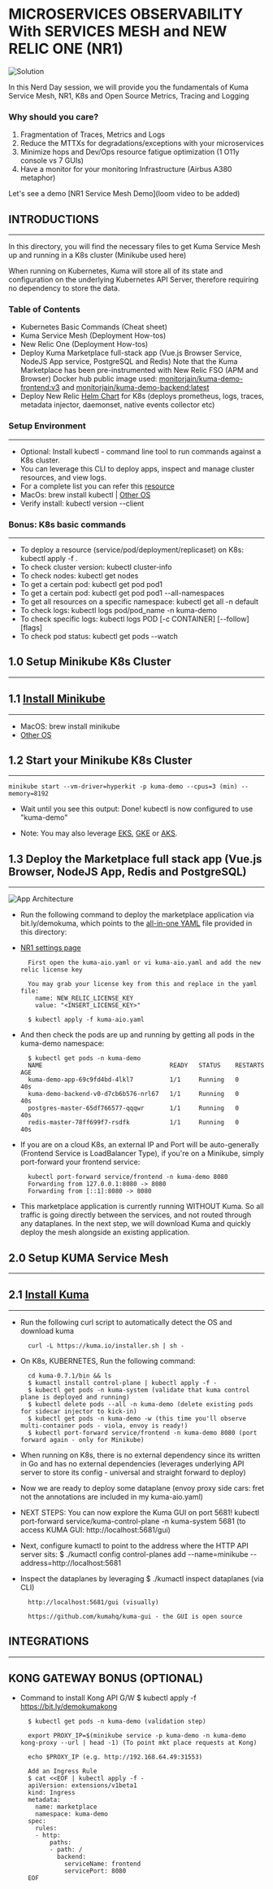 MICROSERVICES OBSERVABILITY With SERVICES MESH and NEW RELIC ONE (NR1)
======================================================================

![Solution](https://user-images.githubusercontent.com/25683435/96712545-0958f800-13eb-11eb-8795-d6d46656d3ad.png)

In this Nerd Day session, we will provide you the fundamentals of Kuma Service Mesh, NR1, K8s and Open Source Metrics, Tracing and Logging

### Why should you care?
1. Fragmentation of Traces, Metrics and Logs
2. Reduce the MTTXs for degradations/exceptions with your microservices 
3. Minimize hops and Dev/Ops resource fatigue optimization (1 O11y console vs 7 GUIs)
4. Have a monitor for your monitoring Infrastructure (Airbus A380 metaphor)

Let's see a demo
[NR1 Service Mesh Demo](loom video to be added)


## INTRODUCTIONS
-------------------------------------------

In this directory, you will find the necessary files to get Kuma Service Mesh up and running in a K8s cluster (Minikube used here)

When running on Kubernetes, Kuma will store all of its state and configuration on the underlying Kubernetes API Server, therefore requiring no dependency to store the data.

### Table of Contents
* Kubernetes Basic Commands (Cheat sheet)
* Kuma Service Mesh (Deployment How-tos)
* New Relic One (Deployment How-tos)
* Deploy Kuma Marketplace full-stack app (Vue.js Browser Service, NodeJS App service, PostgreSQL and Redis)
   Note that the Kuma Marketplace has been pre-instrumented with New Relic FSO (APM and Browser)
   Docker hub public image used: [monitorjain/kuma-demo-frontend:v3](https://hub.docker.com/r/monitorjain/kuma-demo-frontend) and [monitorjain/kuma-demo-backend:latest](https://hub.docker.com/repository/docker/monitorjain/kuma-demo-backend)
* Deploy New Relic [Helm Chart](one.newrelic.com) for K8s (deploys prometheus, logs, traces, metadata injector, daemonset, native events collector etc)

### Setup Environment
-------------------------------------------
* Optional: Install kubectl - command line tool to run commands against a K8s cluster.
* You can leverage this CLI to deploy apps, inspect and manage cluster resources, and view logs. 
* For a complete list you can refer this [resource](https://kubernetes.io/docs/reference/kubectl/overview/)
* MacOs: brew install kubectl | [Other OS](https://kubernetes.io/docs/tasks/tools/install-kubectl/)
* Verify install: kubectl version --client

### Bonus: K8s basic commands
-------------------------------------------
* To deploy a resource (service/pod/deployment/replicaset) on K8s: kubectl apply -f . 
* To check cluster version: kubectl cluster-info
* To check nodes: kubectl get nodes
* To get a certain pod: kubectl get pod pod1
* To get a certain pod: kubectl get pod pod1 --all-namespaces
* To get all resources on a specific namespace: kubectl get all -n default
* To check logs: kubectl logs pod/pod_name -n kuma-demo
* To check specific logs: kubectl logs POD [-c CONTAINER] [--follow] [flags]
* To check pod status: kubectl get pods --watch 


## 1.0 Setup Minikube K8s Cluster
-------------------------------------------

## 1.1 [Install Minikube](https://minikube.sigs.k8s.io/docs/start/)
-------------------------------------------
* MacOS: brew install minikube
* [Other OS](https://minikube.sigs.k8s.io/docs/start/) 

## 1.2 Start your Minikube K8s Cluster
-------------------------------------------
	minikube start --vm-driver=hyperkit -p kuma-demo --cpus=3 (min) --memory=8192 
- Wait until you see this output:
	Done! kubectl is now configured to use "kuma-demo"
* Note: You may also leverage [EKS](https://console.aws.amazon.com/eks/home?region=us-east-1#), [GKE](https://console.cloud.google.com/) or [AKS](https://portal.azure.com/?quickstart=true#home). 

## 1.3 Deploy the Marketplace full stack app (Vue.js Browser, NodeJS App, Redis and PostgreSQL)
-------------------------------------------

![App Architecture](https://user-images.githubusercontent.com/25683435/96713912-1ecf2180-13ed-11eb-8fa7-15889043466a.jpg)

- Run the following command to deploy the marketplace application via bit.ly/demokuma, which points to the [all-in-one YAML](https://github.com/njain1985/Kuma-Service-Mesh-Observability/blob/main/full_stack_app_with_NR_FSO/kuma-aio.yaml) file provided in this directory:

- [NR1 settings page](https://one.newrelic.com/launcher/account-settings-launcher.account-settings-launcher)

        First open the kuma-aio.yaml or vi kuma-aio.yaml and add the new relic license key

        You may grab your license key from this and replace in the yaml file:
          name: NEW_RELIC_LICENSE_KEY
          value: "<INSERT_LICENSE_KEY>"

        $ kubectl apply -f kuma-aio.yaml
    

- And then check the pods are up and running by getting all pods in the kuma-demo namespace:

    	$ kubectl get pods -n kuma-demo
    	NAME                                   READY   STATUS    RESTARTS   AGE
    	kuma-demo-app-69c9fd4bd-4lkl7          1/1     Running   0          40s
    	kuma-demo-backend-v0-d7cb6b576-nrl67   1/1     Running   0          40s
    	postgres-master-65df766577-qqqwr       1/1     Running   0          40s
    	redis-master-78ff699f7-rsdfk           1/1     Running   0          40s


- If you are on a cloud K8s, an external IP and Port will be auto-generally (Frontend Service is LoadBalancer Type), if you're on a Minikube, simply port-forward your frontend service:

    	kubectl port-forward service/frontend -n kuma-demo 8080
    	Forwarding from 127.0.0.1:8080 -> 8080
    	Forwarding from [::1]:8080 -> 8080  

- This marketplace application is currently running WITHOUT Kuma. So all traffic is going directly between the services, and not routed through any dataplanes. In the next step, we will download Kuma and quickly deploy the mesh alongside an existing application.



## 2.0 Setup KUMA Service Mesh
-------------------------------------------

## 2.1 [Install Kuma](https://kuma.io/install)
-------------------------------------------
* Run the following curl script to automatically detect the OS and download kuma

        curl -L https://kuma.io/installer.sh | sh -

* On K8s, KUBERNETES, Run the following command:

        cd kuma-0.7.1/bin && ls
        $ kumactl install control-plane | kubectl apply -f -
        $ kubectl get pods -n kuma-system (validate that kuma control plane is deployed and running)
        $ kubectl delete pods --all -n kuma-demo (delete existing pods for sidecar injector to kick-in)
        $ kubectl get pods -n kuma-demo -w (this time you'll observe multi-container pods - viola, envoy is ready!)
        $ kubectl port-forward service/frontend -n kuma-demo 8080 (port forward again - only for Minikube)

* When running on K8s, there is no external dependency since its written in Go and has no external dependencies (leverages underlying API server to store its config - universal and straight forward to deploy)

* Now we are ready to deploy some dataplane (envoy proxy side cars: fret not the annotations are included in my kuma-aio.yaml)

* NEXT STEPS: You can now explore the Kuma GUI on port 5681!
        kubectl port-forward service/kuma-control-plane -n kuma-system 5681 (to access KUMA GUI: http://localhost:5681/gui)

* Next, configure kumactl to point to the address where the HTTP API server sits:
        $ ./kumactl config control-planes add --name=minikube --address=http://localhost:5681

* Inspect the dataplanes by leveraging
        $ ./kumactl inspect dataplanes (via CLI)

        http://localhost:5681/gui (visually)

        https://github.com/kumahq/kuma-gui - the GUI is open source



## INTEGRATIONS
-------------------------------------------

## KONG GATEWAY BONUS (OPTIONAL)
* Command to install Kong API G/W
        $ kubectl apply -f https://bit.ly/demokumakong

        $ kubectl get pods -n kuma-demo (validation step)

        export PROXY_IP=$(minikube service -p kuma-demo -n kuma-demo kong-proxy --url | head -1) (To point mkt place requests at Kong)

        echo $PROXY_IP (e.g. http://192.168.64.49:31553)

        Add an Ingress Rule
        $ cat <<EOF | kubectl apply -f - 
        apiVersion: extensions/v1beta1
        kind: Ingress
        metadata:
          name: marketplace
          namespace: kuma-demo
        spec:
          rules:
          - http:
              paths:
              - path: /
                backend:
                  serviceName: frontend
                  servicePort: 8080
        EOF